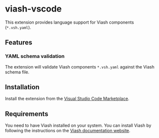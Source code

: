 # viash-vscode

This extension provides language support for Viash components (`*.vsh.yaml`).

## Features

### YAML schema validation

The extension will validate Viash components `*.vsh.yaml` against the Viash schema file.

## Installation

Install the extension from the [Visual Studio Code Marketplace](https://marketplace.visualstudio.com/items?itemName=viash.vscode).

## Requirements

You need to have Viash installed on your system. You can install Viash by following the instructions on the [Viash documentation website](https://viash.io/installation).
